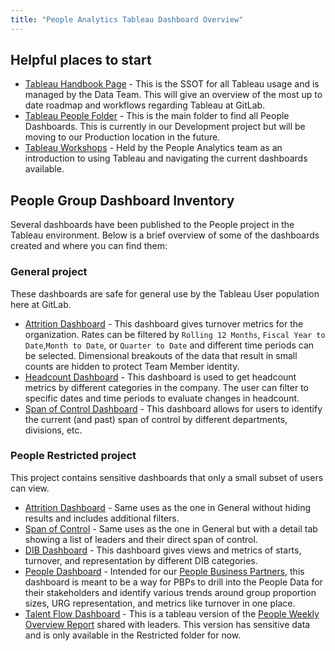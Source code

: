 ```yaml
---
title: "People Analytics Tableau Dashboard Overview"
---
```


## Helpful places to start

- [Tableau Handbook Page](https://about.gitlab.com/handbook/business-technology/data-team/platform/tableau/) - This is the SSOT for all Tableau usage and is managed by the Data Team. This will give an overview of the most up to date roadmap and workflows regarding Tableau at GitLab.
- [Tableau People Folder](https://10az.online.tableau.com/#/site/gitlab/projects/300909) - This is the main folder to find all People Dashboards. This is currently in our Development project but will be moving to our Production location in the future.
- [Tableau Workshops](https://docs.google.com/document/d/1ChdkC7Tep_HL6UqvJ6PNzLxDmR7QNo5LN823wS0ZAZU/edit#heading=h.2e7gftq6eevx) - Held by the People Analytics team as an introduction to using Tableau and navigating the current dashboards available.

## People Group Dashboard Inventory

Several dashboards have been published to the People project in the Tableau environment. Below is a brief overview of some of the dashboards created and where you can find them:

### General project

These dashboards are safe for general use by the Tableau User population here at GitLab.

- [Attrition Dashboard](https://10az.online.tableau.com/#/site/gitlab/workbooks/2024177?:origin=card_share_link) - This dashboard gives turnover metrics for the organization. Rates can be filtered by `Rolling 12 Months`, `Fiscal Year to Date`,`Month to Date`, or `Quarter to Date` and different time periods can be selected. Dimensional breakouts of the data that result in small counts are hidden to protect Team Member identity.
- [Headcount Dashboard](https://10az.online.tableau.com/#/site/gitlab/workbooks/1864887?:origin=card_share_link) - This dashboard is used to get headcount metrics by different categories in the company. The user can filter to specific dates and time periods to evaluate changes in headcount.
- [Span of Control Dashboard](https://10az.online.tableau.com/#/site/gitlab/workbooks/1964349?:origin=card_share_link) - This dashboard allows for users to identify the current (and past) span of control by different departments, divisions, etc.

### People Restricted project

This project contains sensitive dashboards that only a small subset of users can view.

- [Attrition Dashboard](https://10az.online.tableau.com/#/site/gitlab/workbooks/2018838?:origin=card_share_link) - Same uses as the one in General without hiding results and includes additional filters.
- [Span of Control](https://10az.online.tableau.com/#/site/gitlab/workbooks/1871908?:origin=card_share_link) - Same uses as the one in General but with a detail tab showing a list of leaders and their direct span of control.
- [DIB Dashboard](https://10az.online.tableau.com/#/site/gitlab/workbooks/1953472?:origin=card_share_link) - This dashboard gives views and metrics of starts, turnover, and representation by different DIB categories.
- [People Dashboard](https://10az.online.tableau.com/#/site/gitlab/workbooks/1887121?:origin=card_share_link) - Intended for our [People Business Partners](https://about.gitlab.com/handbook/people-group/#people-business-partner-alignment-to-division), this dashboard is meant to be a way for PBPs to drill into the People Data for their stakeholders and identify various trends around group proportion sizes, URG representation, and metrics like turnover in one place.
- [Talent Flow Dashboard](https://10az.online.tableau.com/#/site/gitlab/workbooks/1907866?:origin=card_share_link) - This is a tableau version of the [People Weekly Overview Report](https://docs.google.com/spreadsheets/d/1L8Hl301wDqJlGg8JyxHdpa4DZdttuaX23-BRyWruMA4/edit#gid=221950393) shared with leaders. This version has sensitive data and is only available in the Restricted folder for now.

